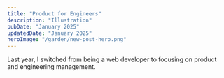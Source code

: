 ```yaml
---
title: "Product for Engineers"
description: "Illustration"
pubDate: "January 2025"
updatedDate: "January 2025"
heroImage: "/garden/new-post-hero.png"
---
```


Last year, I switched from being a web developer to focusing on product and engineering management.
